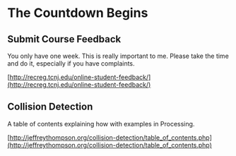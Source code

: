 ﻿# The Countdown Begins

## Submit Course Feedback

You only have one week. This is really important to me. Please take the time and do it, especially if you have complaints.

[http://recreg.tcnj.edu/online-student-feedback/](http://recreg.tcnj.edu/online-student-feedback/)

## Collision Detection

A table of contents explaining how with examples in Processing.

[http://jeffreythompson.org/collision-detection/table_of_contents.php](http://jeffreythompson.org/collision-detection/table_of_contents.php)
